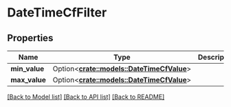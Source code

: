 # DateTimeCfFilter

## Properties

Name | Type | Description | Notes
------------ | ------------- | ------------- | -------------
**min_value** | Option<[**crate::models::DateTimeCfValue**](DateTimeCFValue.md)> |  | [optional]
**max_value** | Option<[**crate::models::DateTimeCfValue**](DateTimeCFValue.md)> |  | [optional]

[[Back to Model list]](../README.md#documentation-for-models) [[Back to API list]](../README.md#documentation-for-api-endpoints) [[Back to README]](../README.md)


